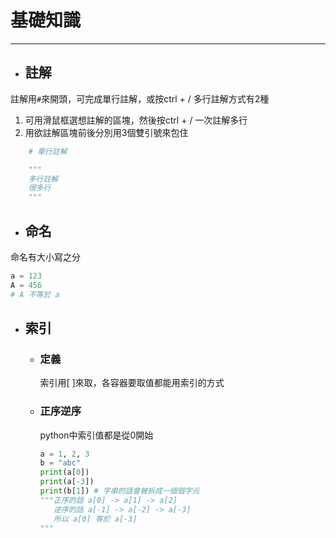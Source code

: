 # 基礎知識
---
+ ## 註解
註解用`#`來開頭，可完成單行註解，或按ctrl + /
多行註解方式有2種

  1. 可用滑鼠框選想註解的區塊，然後按ctrl + / 一次註解多行
  1. 用欲註解區塊前後分別用3個雙引號來包住

```python
    # 單行註解

    """
    多行註解
    很多行
    """        
```

+ ## 命名
命名有大小寫之分
```python
a = 123
A = 456
# A 不等於 a
```

+ ## 索引
  + ### 定義
    索引用[ ]來取，各容器要取值都能用索引的方式
   
  + ### 正序逆序
    python中索引值都是從0開始    
    ```python
    a = 1, 2, 3
    b = "abc"
    print(a[0])
    print(a[-3])
    print(b[1]) # 字串的話會被拆成一個個字元
    """正序的話 a[0] -> a[1] -> a[2]
       逆序的話 a[-1] -> a[-2] -> a[-3] 
       所以 a[0] 等於 a[-3]
    """ 
    ```